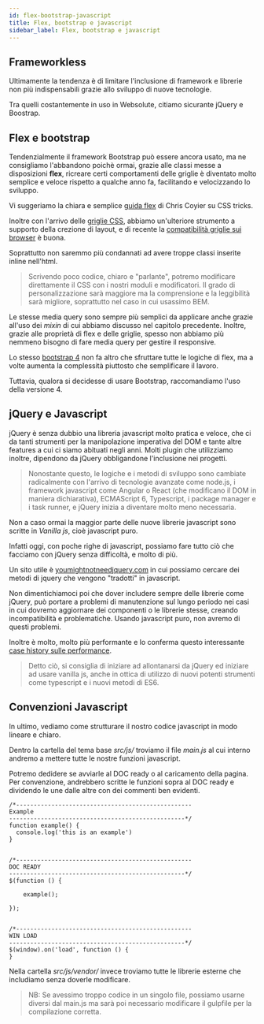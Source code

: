 ```yaml
---
id: flex-bootstrap-javascript
title: Flex, bootstrap e javascript
sidebar_label: Flex, bootstrap e javascript
---
```


## Frameworkless

Ultimamente la tendenza è di limitare l'inclusione di framework e librerie non più indispensabili grazie allo sviluppo di nuove tecnologie. 

Tra quelli costantemente in uso in Websolute, citiamo sicurante jQuery e Boostrap.

## Flex e bootstrap

Tendenzialmente il framework Bootstrap può essere ancora usato, ma ne consigliamo l'abbandono poichè ormai, grazie alle classi messe a disposizioni __flex__, ricreare certi comportamenti delle griglie è diventato molto semplice e veloce rispetto a qualche anno fa, facilitando e velocizzando lo sviluppo. 

Vi suggeriamo la chiara e semplice [guida flex](https://css-tricks.com/snippets/css/a-guide-to-flexbox/) di Chris Coyier su CSS tricks.

Inoltre con l'arrivo delle [griglie CSS](https://css-tricks.com/snippets/css/complete-guide-grid/), abbiamo un'ulteriore strumento a supporto della crezione di layout, e di recente la [compatibilità griglie sui browser](https://caniuse.com/#search=grid) è buona.

Soprattutto non saremmo più condannati ad avere troppe classi inserite inline nell'html.

>Scrivendo poco codice, chiaro e "parlante", potremo modificare direttamente il CSS con i nostri moduli e modificatori. Il grado di personalizzazione sarà maggiore ma la comprensione e la leggibilità sarà migliore, soprattutto nel caso in cui usassimo BEM. 

Le stesse media query sono sempre più semplici da applicare anche grazie all'uso dei _mixin_ di cui abbiamo discusso nel capitolo precedente. Inoltre, grazie alle proprietà di flex e delle griglie, spesso non abbiamo più nemmeno bisogno di fare media query per gestire il responsive.

Lo stesso [bootstrap 4](https://getbootstrap.com/docs/4.0/getting-started/introduction/) non fa altro che sfruttare tutte le logiche di flex, ma a volte aumenta la complessità piuttosto che semplificare il lavoro. 

Tuttavia, qualora si decidesse di usare Bootstrap, raccomandiamo l'uso della versione 4.

## jQuery e Javascript

jQuery è senza dubbio una libreria javascript molto pratica e veloce, che ci da tanti strumenti per la manipolazione imperativa del DOM e tante altre features a cui ci siamo abituati negli anni. Molti plugin che utilizziamo inoltre, dipendono da jQuery obbligandone l'inclusione nei progetti. 

>Nonostante questo, le logiche e i metodi di sviluppo sono cambiate radicalmente con l'arrivo di tecnologie avanzate come node.js, i framework javascript come Angular o React (che modificano il DOM in maniera dichiarativa), ECMAScript 6, Typescript, i package manager e i task runner, e jQuery inizia a diventare molto meno necessaria. 

Non a caso ormai la maggior parte delle nuove librerie javascript sono scritte in _Vanilla js_, cioè javascript puro. 

Infatti oggi, con poche righe di javascript, possiamo fare tutto ciò che facciamo con jQuery senza difficoltà, e molto di più. 

Un sito utile è [youmightnotneedjquery.com](http://youmightnotneedjquery.com/) in cui possiamo cercare dei metodi di jquery che vengono "tradotti" in javascript.

Non dimentichiamoci poi che dover includere sempre delle librerie come jQuery, può portare a problemi di manutenzione sul lungo periodo nei casi in cui dovremo aggiornare dei componenti o le librerie stesse, creando incompatibilità e problematiche. Usando javascript puro, non avremo di questi problemi.

Inoltre è molto, molto più performante e lo conferma questo interessante [case history sulle performance](https://medium.com/@trombino.marco/you-might-not-need-jquery-a-2018-performance-case-study-aa6531d0b0c3). 

>Detto ciò, si consiglia di iniziare ad allontanarsi da jQuery ed iniziare ad usare vanilla js, anche in ottica di utilizzo di nuovi potenti strumenti come typescript e i nuovi metodi di ES6.


## Convenzioni Javascript

In ultimo, vediamo come strutturare il nostro codice javascript in modo lineare e chiaro.

Dentro la cartella del tema base _src/js/_ troviamo il file _main.js_ al cui interno andremo a mettere tutte le nostre funzioni javascript.

Potremo dedidere se avviarle al DOC ready o al caricamento della pagina. Per convenzione, andrebbero scritte le funzioni sopra al DOC ready e dividendo le une dalle altre con dei commenti ben evidenti.


```
/*--------------------------------------------------
Example
--------------------------------------------------*/
function example() {
  console.log('this is an example')
}


/*--------------------------------------------------
DOC READY
--------------------------------------------------*/
$(function () {

    example();

}); 
  
    
/*--------------------------------------------------
WIN LOAD
--------------------------------------------------*/ 
$(window).on('load', function () { 
}
```

Nella cartella _src/js/vendor/_ invece troviamo tutte le librerie esterne che includiamo senza doverle modificare. 

>NB: Se avessimo troppo codice in un singolo file, possiamo usarne diversi dal main.js ma sarà poi necessario modificare il gulpfile per la compilazione corretta.